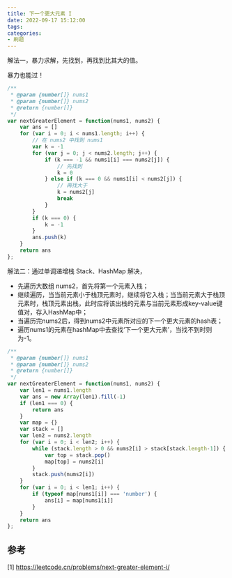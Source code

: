 ```yaml
---
title: 下一个更大元素 I
date: 2022-09-17 15:12:00
tags:
categories:
- 刷题
---
```


解法一，暴力求解，先找到，再找到比其大的值。

暴力也能过！
```javascript
/**
 * @param {number[]} nums1
 * @param {number[]} nums2
 * @return {number[]}
 */
var nextGreaterElement = function(nums1, nums2) {
    var ans = []
    for (var i = 0; i < nums1.length; i++) {
        // 在 nums2 中找到 nums1
        var k = -1
        for (var j = 0; j < nums2.length; j++) {
            if (k === -1 && nums1[i] === nums2[j]) {
                // 先找到
                k = 0
            } else if (k === 0 && nums1[i] < nums2[j]) {
                // 再找大于
                k = nums2[j]
                break
            }
        }
        if (k === 0) {
            k = -1
        }
        ans.push(k)
    }
    return ans
};
```

解法二：通过单调递增栈 Stack、HashMap 解决，
- 先遍历大数组 nums2，首先将第一个元素入栈；
- 继续遍历，当当前元素小于栈顶元素时，继续将它入栈；当当前元素大于栈顶元素时，栈顶元素出栈，此时应将该出栈的元素与当前元素形成key-value键值对，存入HashMap中；
- 当遍历完nums2后，得到nums2中元素所对应的下一个更大元素的hash表；
- 遍历nums1的元素在hashMap中去查找‘下一个更大元素’，当找不到时则为-1。

```javascript
/**
 * @param {number[]} nums1
 * @param {number[]} nums2
 * @return {number[]}
 */
var nextGreaterElement = function(nums1, nums2) {
    var len1 = nums1.length
    var ans = new Array(len1).fill(-1)
    if (len1 === 0) {
        return ans
    }
    var map = {}
    var stack = []
    var len2 = nums2.length
    for (var i = 0; i < len2; i++) {
        while (stack.length > 0 && nums2[i] > stack[stack.length-1]) {
            var top = stack.pop()
            map[top] = nums2[i]
        }
        stack.push(nums2[i])
    }
    for (var i = 0; i < len1; i++) {
        if (typeof map[nums1[i]] === 'number') {
            ans[i] = map[nums1[i]]
        }
    }
    return ans
};
```

## 参考
[1] https://leetcode.cn/problems/next-greater-element-i/